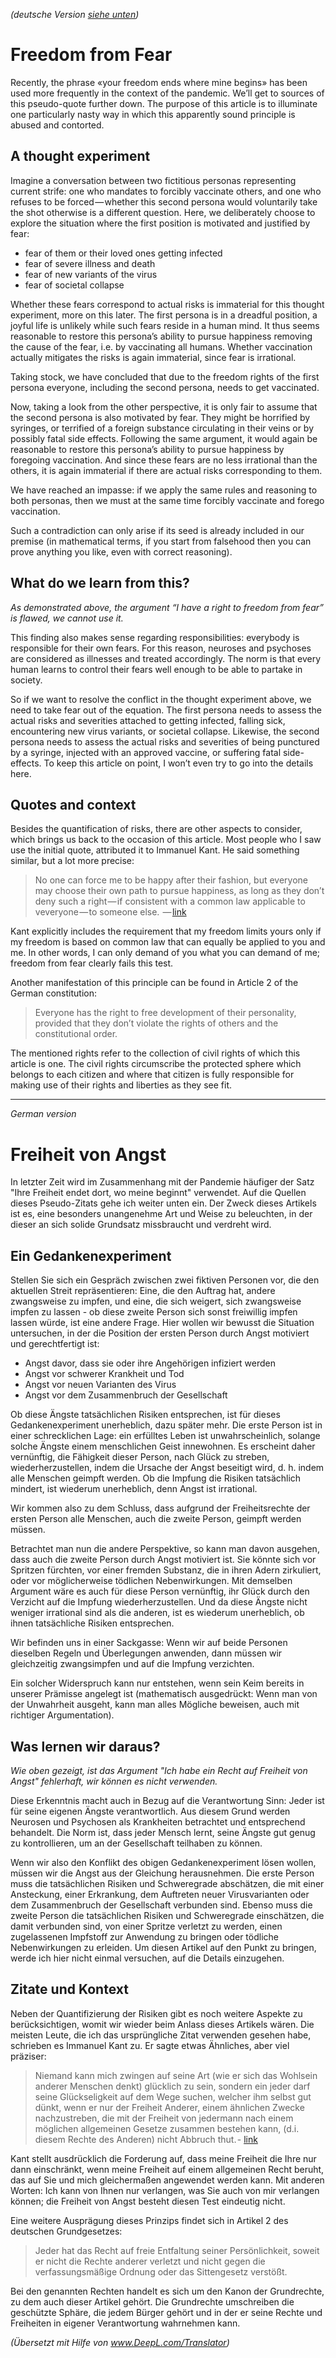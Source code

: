 _(deutsche Version [siehe unten](#freiheit-von-angst))_

# Freedom from Fear

Recently, the phrase «your freedom ends where mine begins» has been used more frequently in the context of the pandemic.
We’ll get to sources of this pseudo-quote further down.
The purpose of this article is to illuminate one particularly nasty way in which this apparently sound principle is abused and contorted.

## A thought experiment

Imagine a conversation between two fictitious personas representing current strife:
one who mandates to forcibly vaccinate others, and one who refuses to be forced — whether this second persona would voluntarily take the shot otherwise is a different question.
Here, we deliberately choose to explore the situation where the first position is motivated and justified by fear:

- fear of them or their loved ones getting infected
- fear of severe illness and death
- fear of new variants of the virus
- fear of societal collapse

Whether these fears correspond to actual risks is immaterial for this thought experiment, more on this later.
The first persona is in a dreadful position, a joyful life is unlikely while such fears reside in a human mind.
It thus seems reasonable to restore this persona’s ability to pursue happiness removing the cause of the fear, i.e. by vaccinating all humans.
Whether vaccination actually mitigates the risks is again immaterial, since fear is irrational.

Taking stock, we have concluded that due to the freedom rights of the first persona everyone, including the second persona, needs to get vaccinated.

Now, taking a look from the other perspective, it is only fair to assume that the second persona is also motivated by fear.
They might be horrified by syringes, or terrified of a foreign substance circulating in their veins or by possibly fatal side effects.
Following the same argument, it would again be reasonable to restore this persona’s ability to pursue happiness by foregoing vaccination.
And since these fears are no less irrational than the others, it is again immaterial if there are actual risks corresponding to them.

We have reached an impasse: if we apply the same rules and reasoning to both personas, then we must at the same time forcibly vaccinate and forego vaccination.

Such a contradiction can only arise if its seed is already included in our premise
(in mathematical terms, if you start from falsehood then you can prove anything you like, even with correct reasoning).

## What do we learn from this?

*As demonstrated above, the argument “I have a right to freedom from fear” is flawed, we cannot use it.*

This finding also makes sense regarding responsibilities: everybody is responsible for their own fears.
For this reason, neuroses and psychoses are considered as illnesses and treated accordingly.
The norm is that every human learns to control their fears well enough to be able to partake in society.

So if we want to resolve the conflict in the thought experiment above, we need to take fear out of the equation.
The first persona needs to assess the actual risks and severities attached to getting infected, falling sick, encountering new virus variants, or societal collapse.
Likewise, the second persona needs to assess the actual risks and severities of being punctured by a syringe, injected with an approved vaccine, or suffering fatal side-effects.
To keep this article on point, I won’t even try to go into the details here.

## Quotes and context

Besides the quantification of risks, there are other aspects to consider, which brings us back to the occasion of this article.
Most people who I saw use the initial quote, attributed it to Immanuel Kant.
He said something similar, but a lot more precise:

> No one can force me to be happy after their fashion, but everyone may choose their own path to pursue happiness, as long as they don’t deny such a right — if consistent with a common law applicable to veveryone — to someone else.  — [link](https://korpora.zim.uni-duisburg-essen.de/Kant/aa08/290.html#z27)

Kant explicitly includes the requirement that my freedom limits yours only if my freedom is based on common law that can equally be applied to you and me.
In other words, I can only demand of you what you can demand of me; freedom from fear clearly fails this test.

Another manifestation of this principle can be found in Article 2 of the German constitution:

> Everyone has the right to free development of their personality, provided that they don’t violate the rights of others and the constitutional order.

The mentioned rights refer to the collection of civil rights of which this article is one.
The civil rights circumscribe the protected sphere which belongs to each citizen and where that citizen is fully responsible for making use of their rights and liberties as they see fit. 

---
_German version_

# Freiheit von Angst

In letzter Zeit wird im Zusammenhang mit der Pandemie häufiger der Satz "Ihre Freiheit endet dort, wo meine beginnt" verwendet.
Auf die Quellen dieses Pseudo-Zitats gehe ich weiter unten ein.
Der Zweck dieses Artikels ist es, eine besonders unangenehme Art und Weise zu beleuchten, in der dieser an sich solide Grundsatz missbraucht und verdreht wird.

## Ein Gedankenexperiment

Stellen Sie sich ein Gespräch zwischen zwei fiktiven Personen vor, die den aktuellen Streit repräsentieren:
Eine, die den Auftrag hat, andere zwangsweise zu impfen, und eine, die sich weigert, sich zwangsweise impfen zu lassen - ob diese zweite Person sich sonst freiwillig impfen lassen würde, ist eine andere Frage.
Hier wollen wir bewusst die Situation untersuchen, in der die Position der ersten Person durch Angst motiviert und gerechtfertigt ist:

- Angst davor, dass sie oder ihre Angehörigen infiziert werden
- Angst vor schwerer Krankheit und Tod
- Angst vor neuen Varianten des Virus
- Angst vor dem Zusammenbruch der Gesellschaft

Ob diese Ängste tatsächlichen Risiken entsprechen, ist für dieses Gedankenexperiment unerheblich, dazu später mehr.
Die erste Person ist in einer schrecklichen Lage: ein erfülltes Leben ist unwahrscheinlich, solange solche Ängste einem menschlichen Geist innewohnen.
Es erscheint daher vernünftig, die Fähigkeit dieser Person, nach Glück zu streben, wiederherzustellen, indem die Ursache der Angst beseitigt wird, d. h. indem alle Menschen geimpft werden.
Ob die Impfung die Risiken tatsächlich mindert, ist wiederum unerheblich, denn Angst ist irrational.

Wir kommen also zu dem Schluss, dass aufgrund der Freiheitsrechte der ersten Person alle Menschen, auch die zweite Person, geimpft werden müssen.

Betrachtet man nun die andere Perspektive, so kann man davon ausgehen, dass auch die zweite Person durch Angst motiviert ist.
Sie könnte sich vor Spritzen fürchten, vor einer fremden Substanz, die in ihren Adern zirkuliert, oder vor möglicherweise tödlichen Nebenwirkungen.
Mit demselben Argument wäre es auch für diese Person vernünftig, ihr Glück durch den Verzicht auf die Impfung wiederherzustellen.
Und da diese Ängste nicht weniger irrational sind als die anderen, ist es wiederum unerheblich, ob ihnen tatsächliche Risiken entsprechen.

Wir befinden uns in einer Sackgasse: Wenn wir auf beide Personen dieselben Regeln und Überlegungen anwenden, dann müssen wir gleichzeitig zwangsimpfen und auf die Impfung verzichten.

Ein solcher Widerspruch kann nur entstehen, wenn sein Keim bereits in unserer Prämisse angelegt ist
(mathematisch ausgedrückt: Wenn man von der Unwahrheit ausgeht, kann man alles Mögliche beweisen, auch mit richtiger Argumentation).

## Was lernen wir daraus?

*Wie oben gezeigt, ist das Argument "Ich habe ein Recht auf Freiheit von Angst" fehlerhaft, wir können es nicht verwenden.*

Diese Erkenntnis macht auch in Bezug auf die Verantwortung Sinn: Jeder ist für seine eigenen Ängste verantwortlich.
Aus diesem Grund werden Neurosen und Psychosen als Krankheiten betrachtet und entsprechend behandelt.
Die Norm ist, dass jeder Mensch lernt, seine Ängste gut genug zu kontrollieren, um an der Gesellschaft teilhaben zu können.

Wenn wir also den Konflikt des obigen Gedankenexperiment lösen wollen, müssen wir die Angst aus der Gleichung herausnehmen.
Die erste Person muss die tatsächlichen Risiken und Schweregrade abschätzen, die mit einer Ansteckung, einer Erkrankung, dem Auftreten neuer Virusvarianten oder dem Zusammenbruch der Gesellschaft verbunden sind.
Ebenso muss die zweite Person die tatsächlichen Risiken und Schweregrade einschätzen, die damit verbunden sind, von einer Spritze verletzt zu werden, einen zugelassenen Impfstoff zur Anwendung zu bringen oder tödliche Nebenwirkungen zu erleiden.
Um diesen Artikel auf den Punkt zu bringen, werde ich hier nicht einmal versuchen, auf die Details einzugehen.

## Zitate und Kontext

Neben der Quantifizierung der Risiken gibt es noch weitere Aspekte zu berücksichtigen, womit wir wieder beim Anlass dieses Artikels wären.
Die meisten Leute, die ich das ursprüngliche Zitat verwenden gesehen habe, schrieben es Immanuel Kant zu.
Er sagte etwas Ähnliches, aber viel präziser:

> Niemand kann mich zwingen auf seine Art (wie er sich das Wohlsein anderer Menschen denkt) glücklich zu sein, sondern ein jeder darf seine Glückseligkeit auf dem Wege suchen, welcher ihm selbst gut dünkt, wenn er nur der Freiheit Anderer, einem ähnlichen Zwecke nachzustreben, die mit der Freiheit von jedermann nach einem möglichen allgemeinen Gesetze zusammen bestehen kann, (d.i. diesem Rechte des Anderen) nicht Abbruch thut. - [link](https://korpora.zim.uni-duisburg-essen.de/Kant/aa08/290.html#z27)

Kant stellt ausdrücklich die Forderung auf, dass meine Freiheit die Ihre nur dann einschränkt, wenn meine Freiheit auf einem allgemeinen Recht beruht, das auf Sie und mich gleichermaßen angewendet werden kann.
Mit anderen Worten: Ich kann von Ihnen nur verlangen, was Sie auch von mir verlangen können; die Freiheit von Angst besteht diesen Test eindeutig nicht.

Eine weitere Ausprägung dieses Prinzips findet sich in Artikel 2 des deutschen Grundgesetzes:

> Jeder hat das Recht auf freie Entfaltung seiner Persönlichkeit, soweit er nicht die Rechte anderer verletzt und nicht gegen die verfassungsmäßige Ordnung oder das Sittengesetz verstößt.

Bei den genannten Rechten handelt es sich um den Kanon der Grundrechte, zu dem auch dieser Artikel gehört.
Die Grundrechte umschreiben die geschützte Sphäre, die jedem Bürger gehört und in der er seine Rechte und Freiheiten in eigener Verantwortung wahrnehmen kann. 

_(Übersetzt mit Hilfe von www.DeepL.com/Translator)_
